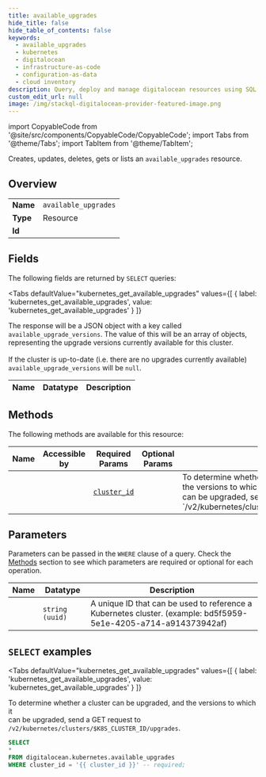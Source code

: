 ```yaml
--- 
title: available_upgrades
hide_title: false
hide_table_of_contents: false
keywords:
  - available_upgrades
  - kubernetes
  - digitalocean
  - infrastructure-as-code
  - configuration-as-data
  - cloud inventory
description: Query, deploy and manage digitalocean resources using SQL
custom_edit_url: null
image: /img/stackql-digitalocean-provider-featured-image.png
---
```


import CopyableCode from '@site/src/components/CopyableCode/CopyableCode';
import Tabs from '@theme/Tabs';
import TabItem from '@theme/TabItem';

Creates, updates, deletes, gets or lists an <code>available_upgrades</code> resource.

## Overview
<table><tbody>
<tr><td><b>Name</b></td><td><code>available_upgrades</code></td></tr>
<tr><td><b>Type</b></td><td>Resource</td></tr>
<tr><td><b>Id</b></td><td><CopyableCode code="digitalocean.kubernetes.available_upgrades" /></td></tr>
</tbody></table>

## Fields

The following fields are returned by `SELECT` queries:

<Tabs
    defaultValue="kubernetes_get_available_upgrades"
    values={[
        { label: 'kubernetes_get_available_upgrades', value: 'kubernetes_get_available_upgrades' }
    ]}
>
<TabItem value="kubernetes_get_available_upgrades">

The response will be a JSON object with a key called<br />`available_upgrade_versions`. The value of this will be an array of objects,<br />representing the upgrade versions currently available for this cluster.<br /><br />If the cluster is up-to-date (i.e. there are no upgrades currently available)<br />`available_upgrade_versions` will be `null`.<br />

<table>
<thead>
    <tr>
    <th>Name</th>
    <th>Datatype</th>
    <th>Description</th>
    </tr>
</thead>
<tbody>
</tbody>
</table>
</TabItem>
</Tabs>

## Methods

The following methods are available for this resource:

<table>
<thead>
    <tr>
    <th>Name</th>
    <th>Accessible by</th>
    <th>Required Params</th>
    <th>Optional Params</th>
    <th>Description</th>
    </tr>
</thead>
<tbody>
<tr>
    <td><a href="#kubernetes_get_available_upgrades"><CopyableCode code="kubernetes_get_available_upgrades" /></a></td>
    <td><CopyableCode code="select" /></td>
    <td><a href="#parameter-cluster_id"><code>cluster_id</code></a></td>
    <td></td>
    <td>To determine whether a cluster can be upgraded, and the versions to which it<br />can be upgraded, send a GET request to<br />`/v2/kubernetes/clusters/$K8S_CLUSTER_ID/upgrades`.<br /></td>
</tr>
</tbody>
</table>

## Parameters

Parameters can be passed in the `WHERE` clause of a query. Check the [Methods](#methods) section to see which parameters are required or optional for each operation.

<table>
<thead>
    <tr>
    <th>Name</th>
    <th>Datatype</th>
    <th>Description</th>
    </tr>
</thead>
<tbody>
<tr id="parameter-cluster_id">
    <td><CopyableCode code="cluster_id" /></td>
    <td><code>string (uuid)</code></td>
    <td>A unique ID that can be used to reference a Kubernetes cluster. (example: bd5f5959-5e1e-4205-a714-a914373942af)</td>
</tr>
</tbody>
</table>

## `SELECT` examples

<Tabs
    defaultValue="kubernetes_get_available_upgrades"
    values={[
        { label: 'kubernetes_get_available_upgrades', value: 'kubernetes_get_available_upgrades' }
    ]}
>
<TabItem value="kubernetes_get_available_upgrades">

To determine whether a cluster can be upgraded, and the versions to which it<br />can be upgraded, send a GET request to<br />`/v2/kubernetes/clusters/$K8S_CLUSTER_ID/upgrades`.<br />

```sql
SELECT
*
FROM digitalocean.kubernetes.available_upgrades
WHERE cluster_id = '{{ cluster_id }}' -- required;
```
</TabItem>
</Tabs>
